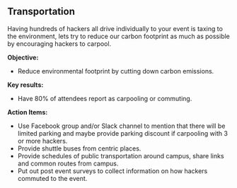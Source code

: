 ## Transportation

Having hundreds of hackers all drive individually to your event is taxing
to the environment, lets try to reduce our carbon footprint as much as possible
by encouraging hackers to carpool.

**Objective:**
- Reduce environmental footprint by cutting down carbon emissions.

**Key results:**
- Have 80% of attendees report as carpooling or commuting.

**Action Items:**
- Use Facebook group and/or Slack channel to mention that there will be limited parking and maybe provide parking discount if carpooling with 3 or more hackers.
- Provide shuttle buses from centric places.
- Provide schedules of public transportation around campus, share links and common routes from campus.
- Put out post event surveys to collect information on how hackers commuted to the event.
